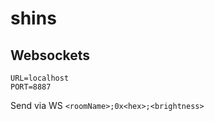 # shins

## Websockets
    URL=localhost
    PORT=8887
 Send via WS
 `<roomName>;0x<hex>;<brightness>`

